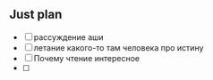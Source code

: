 ## Just plan
- [ ] рассуждение аши 
- [ ] летание какого-то там человека про истину 
- [ ] Почему чтение интересное
- [ ]
